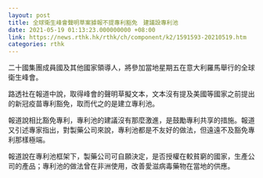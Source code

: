 ```yaml
---
layout: post
title: 全球衛生峰會聲明草案據報不提專利豁免　建議設專利池
date: 2021-05-19 01:13:23.000000000 +08:00
link: https://news.rthk.hk/rthk/ch/component/k2/1591593-20210519.htm
categories: rthk
---
```


二十國集團成員國及其他國家領導人，將參加當地星期五在意大利羅馬舉行的全球衛生峰會。

路透社在報道中說，取得峰會的聲明草擬文本，文本沒有提及美國等國家之前提出的新冠疫苗專利豁免，取而代之的是建立專利池。

報道說相比豁免專利，專利池的建議沒有那麼激進，是鼓勵專利共享的措施。報道又引述專家指出，對製藥公司來說，專利池都是不友好的做法，但遠遠不及豁免專利那樣極端。

報道說在專利池框架下，製藥公司可自願決定，是否授權在較貧窮的國家，生產公司的產品；專利池的做法曾在非洲使用，改善愛滋病毒藥物在當地的供應。
